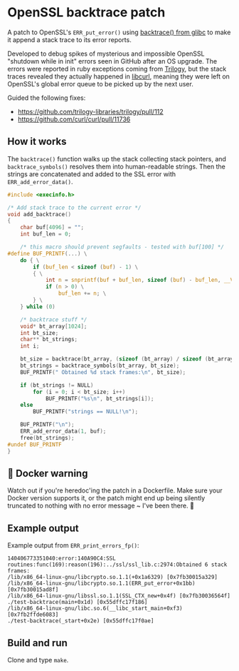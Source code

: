 OpenSSL backtrace patch
=======================

A patch to OpenSSL's `ERR_put_error()` using [backtrace() from glibc][glibc-backtrace] to make it append a stack trace to its error reports.

Developed to debug spikes of mysterious and impossible OpenSSL "shutdown while in init" errors seen in GitHub after an OS upgrade. The errors were reported in ruby exceptions coming from [Trilogy][trilogy], but the stack traces revealed they actually happened in [libcurl][libcurl], meaning they were left on OpenSSL's global error queue to be picked up by the next user.

Guided the following fixes:
* https://github.com/trilogy-libraries/trilogy/pull/112
* https://github.com/curl/curl/pull/11736

How it works
------------

The `backtrace()` function walks up the stack collecting stack pointers, and `backtrace_symbols()` resolves them into human-readable strings. Then the strings are concatenated and added to the SSL error with `ERR_add_error_data()`.

```c
#include <execinfo.h>

/* Add stack trace to the current error */
void add_backtrace()
{
	char buf[4096] = "";
	int buf_len = 0;

	/* this macro should prevent segfaults - tested with buf[100] */
#define BUF_PRINTF(...) \
	do { \
		if (buf_len < sizeof (buf) - 1) \
		{ \
			int n = snprintf(buf + buf_len, sizeof (buf) - buf_len, __VA_ARGS__); \
			if (n > 0) \
				buf_len += n; \
		} \
	} while (0)

	/* backtrace stuff */
	void* bt_array[1024];
	int bt_size;
	char** bt_strings;
	int i;

	bt_size = backtrace(bt_array, (sizeof (bt_array) / sizeof (bt_array[0])));
	bt_strings = backtrace_symbols(bt_array, bt_size);
	BUF_PRINTF(" Obtained %d stack frames:\n", bt_size);

	if (bt_strings != NULL)
		for (i = 0; i < bt_size; i++)
			BUF_PRINTF("%s\n", bt_strings[i]);
	else
		BUF_PRINTF("strings == NULL!\n");

	BUF_PRINTF("\n");
	ERR_add_error_data(1, buf);
	free(bt_strings);
#undef BUF_PRINTF
}
```

🐋 Docker warning
-----------------

Watch out if you're heredoc'ing the patch in a Dockerfile. Make sure your Docker version supports it, or the patch might end up being silently truncated to nothing with no error message ~ I've been there. 🫠

Example output
--------------

Example output from `ERR_print_errors_fp()`:

```
140406773351040:error:140A90C4:SSL routines:func(169):reason(196):../ssl/ssl_lib.c:2974:Obtained 6 stack frames:
/lib/x86_64-linux-gnu/libcrypto.so.1.1(+0x1a6329) [0x7fb30015a329]
/lib/x86_64-linux-gnu/libcrypto.so.1.1(ERR_put_error+0x1bb) [0x7fb30015ad8f]
/lib/x86_64-linux-gnu/libssl.so.1.1(SSL_CTX_new+0x4f) [0x7fb30036564f]
./test-backtrace(main+0x1d) [0x55dffc17f186]
/lib/x86_64-linux-gnu/libc.so.6(__libc_start_main+0xf3) [0x7fb2ffde6083]
./test-backtrace(_start+0x2e) [0x55dffc17f0ae]
```

Build and run
-------------

Clone and type `make`.

[glibc-backtrace]: https://www.gnu.org/software/libc/manual/html_node/Backtraces.html "Backtraces (The GNU C Library)"
[trilogy]: https://github.com/trilogy-libraries/trilogy "trilogy-libraries/trilogy: Trilogy is a client library for MySQL-compatible database servers, designed for performance, flexibility, and ease of embedding."
[libcurl]: https://curl.se/libcurl/ "libcurl - the multiprotocol file transfer library"
